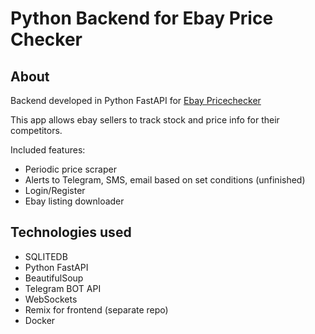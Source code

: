 # Python Backend for Ebay Price Checker 
## About
Backend developed in Python FastAPI for [Ebay Pricechecker](https://ebay.ohh.ee)

This app allows ebay sellers to track stock and price info for their competitors.

Included features:
- Periodic price scraper
- Alerts to Telegram, SMS, email based on set conditions (unfinished)
- Login/Register
- Ebay listing downloader

## Technologies used

- SQLITEDB
- Python FastAPI
- BeautifulSoup
- Telegram BOT API
- WebSockets
- Remix for frontend (separate repo)
- Docker
